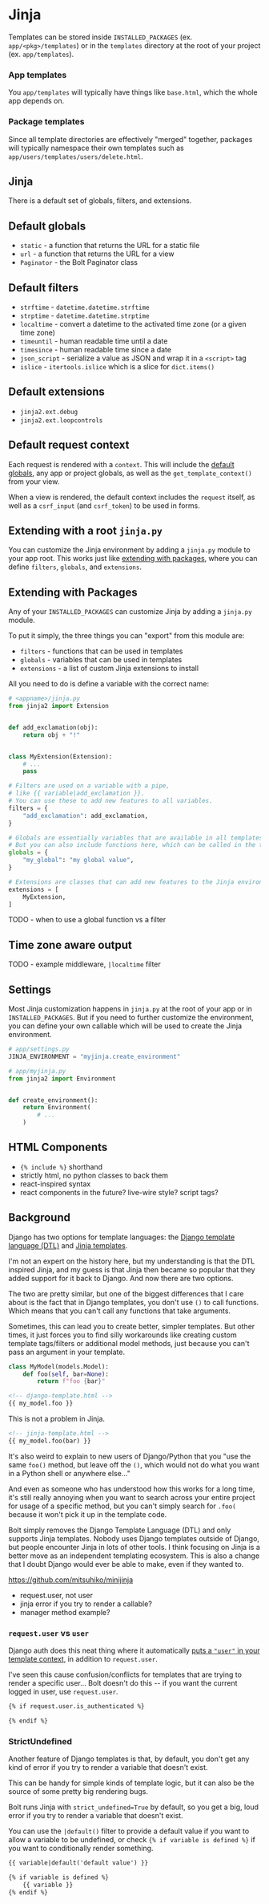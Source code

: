 # Jinja

Templates can be stored inside `INSTALLED_PACKAGES` (ex. `app/<pkg>/templates`) or in the `templates` directory at the root of your project (ex. `app/templates`).

### App templates

You `app/templates` will typically have things like `base.html`,
which the whole app depends on.

### Package templates

Since all template directories are effectively "merged" together,
packages will typically namespace their own templates such as `app/users/templates/users/delete.html`.

## Jinja

There is a default set of globals, filters, and extensions.

## Default globals

- `static` - a function that returns the URL for a static file
- `url` - a function that returns the URL for a view
- `Paginator` - the Bolt Paginator class

## Default filters

- `strftime` - `datetime.datetime.strftime`
- `strptime` - `datetime.datetime.strptime`
- `localtime` - convert a datetime to the activated time zone (or a given time zone)
- `timeuntil` - human readable time until a date
- `timesince` - human readable time since a date
- `json_script` - serialize a value as JSON and wrap it in a `<script>` tag
- `islice` - `itertools.islice` which is a slice for `dict.items()`

## Default extensions

- `jinja2.ext.debug`
- `jinja2.ext.loopcontrols`

## Default request context

Each request is rendered with a `context`.
This will include the [default globals](#default-globals),
any app or project globals,
as well as the `get_template_context()` from your view.

When a view is rendered,
the default context includes the `request` itself,
as well as a `csrf_input` (and `csrf_token`) to be used in forms.

## Extending with a root `jinja.py`

You can customize the Jinja environment by adding a `jinja.py` module to your app root.
This works just like [extending with packages](#extending-with-packages),
where you can define `filters`, `globals`, and `extensions`.

## Extending with Packages

Any of your `INSTALLED_PACKAGES` can customize Jinja by adding a `jinja.py` module.

To put it simply, the three things you can "export" from this module are:
- `filters` - functions that can be used in templates
- `globals` - variables that can be used in templates
- `extensions` - a list of custom Jinja extensions to install

All you need to do is define a variable with the correct name:

```python
# <appname>/jinja.py
from jinja2 import Extension


def add_exclamation(obj):
    return obj + "!"


class MyExtension(Extension):
    # ...
    pass

# Filters are used on a variable with a pipe,
# like {{ variable|add_exclamation }}.
# You can use these to add new features to all variables.
filters = {
    "add_exclamation": add_exclamation,
}

# Globals are essentially variables that are available in all templates.
# But you can also include functions here, which can be called in the template like {{ a_callable_global() }}.
globals = {
    "my_global": "my global value",
}

# Extensions are classes that can add new features to the Jinja environment.
extensions = [
    MyExtension,
]
```

TODO - when to use a global function vs a filter

## Time zone aware output

TODO - example middleware, `|localtime` filter

## Settings

Most Jinja customization happens in `jinja.py` at the root of your app or in `INSTALLED_PACKAGES`.
But if you need to further customize the environment,
you can define your own callable which will be used to create the Jinja environment.

```python
# app/settings.py
JINJA_ENVIRONMENT = "myjinja.create_environment"
```

```python
# app/myjinja.py
from jinja2 import Environment


def create_environment():
    return Environment(
        # ...
    )
```

## HTML Components

- `{% include %}` shorthand
- strictly html, no python classes to back them
- react-inspired syntax
- react components in the future? live-wire style? script tags?

## Background

Django has two options for template languages: the [Django template language (DTL)](https://docs.djangoproject.com/en/4.2/topics/templates/) and [Jinja templates](https://jinja.palletsprojects.com/en/3.1.x/).

I'm not an expert on the history here,
but my understanding is that the DTL inspired Jinja,
and my guess is that Jinja then became so popular that they added support for it back to Django.
And now there are two options.

The two are pretty similar,
but one of the biggest differences that I care about is the fact that in Django templates,
you don't use `()` to call functions.
Which means that you can't call any functions that take arguments.

Sometimes, this can lead you to create better, simpler templates.
But other times,
it just forces you to find silly workarounds like creating custom template tags/filters or additional model methods,
just because you can't pass an argument in your template.

```python
class MyModel(models.Model):
    def foo(self, bar=None):
        return f"foo {bar}"
```

```html
<!-- django-template.html -->
{{ my_model.foo }}
```

This is not a problem in Jinja.

```html
<!-- jinja-template.html -->
{{ my_model.foo(bar) }}
```

It's also weird to explain to new users of Django/Python that you "use the same `foo()` method, but leave off the `()`, which would not do what you want in a Python shell or anywhere else..."

And even as someone who has understood how this works for a long time,
it's still really annoying when you want to search across your entire project for usage of a specific method,
but you can't simply search for `.foo(` because it won't pick it up in the template code.

Bolt simply removes the Django Template Language (DTL) and only supports Jinja templates.
Nobody uses Django templates outside of Django, but people encounter Jinja in lots of other tools.
I think focusing on Jinja is a better move as an independent templating ecosystem.
This is also a change that I doubt Django would ever be able to make,
even if they wanted to.

https://github.com/mitsuhiko/minijinja

- request.user, not user
- jinja error if you try to render a callable?
- manager method example?

### `request.user` vs `user`

Django auth does this neat thing where it automatically [puts a `"user"` in your template context](https://github.com/django/django/blob/42b4f81e6efd5c4587e1207a2ae3dd0facb1436f/django/contrib/auth/context_processors.py#L65),
in addition to `request.user`.

I've seen this cause confusion/conflicts for templates that are trying to render a specific user...
Bolt doesn't do this -- if you want the current logged in user, use `request.user`.

```html
{% if request.user.is_authenticated %}

{% endif %}
```

### StrictUndefined

Another feature of Django templates is that,
by default,
you don't get any kind of error if you try to render a variable that doesn't exist.

This can be handy for simple kinds of template logic,
but it can also be the source of some pretty big rendering bugs.

Bolt runs Jinja with `strict_undefined=True` by default,
so you get a big, loud error if you try to render a variable that doesn't exist.

You can use the `|default()` filter to provide a default value if you want to allow a variable to be undefined,
or check `{% if variable is defined %}` if you want to conditionally render something.

```html
{{ variable|default('default value') }}
```

```html
{% if variable is defined %}
    {{ variable }}
{% endif %}
```

